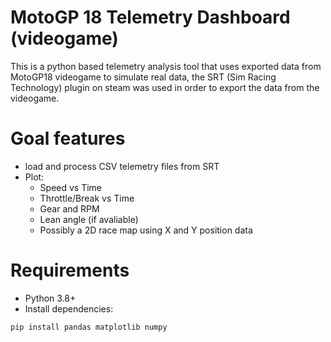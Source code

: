 # MotoGP 18 Telemetry Dashboard (videogame)

This is a python based telemetry analysis tool that uses exported data from MotoGP18 videogame to simulate real data, the SRT (Sim Racing Technology) plugin on steam was used in order to export the data from the videogame.

# Goal features
- load and process CSV telemetry files from SRT
- Plot:
    - Speed vs Time
    - Throttle/Break vs Time
    - Gear and RPM
    - Lean angle (if avaliable)
    - Possibly a 2D race map using X and Y position data

# Requirements
- Python 3.8+
- Install dependencies:
```bash
pip install pandas matplotlib numpy